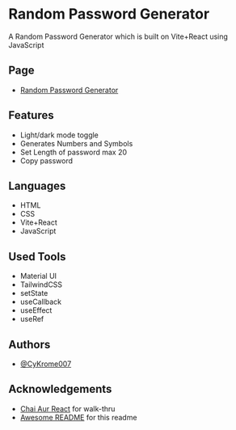 
# Random Password Generator

A Random Password Generator which is built on Vite+React using JavaScript

## Page
 - [Random Password Generator](https://cykrome007.github.io/random-password-generator)
## Features

- Light/dark mode toggle
- Generates Numbers and Symbols
- Set Length of password max 20
- Copy password


## Languages
- HTML
- CSS
- Vite+React
- JavaScript

## Used Tools
- Material UI
- TailwindCSS
- setState
- useCallback
- useEffect
- useRef
## Authors

- [@CyKrome007](https://www.github.com/CyKrome007)


## Acknowledgements

 - [Chai Aur React](https://www.youtube.com/watch?v=Lt4vy8hfc-s&list=PLu71SKxNbfoDqgPchmvIsL4hTnJIrtige&index=10) for walk-thru
 - [Awesome README](https://github.com/matiassingers/awesome-readme) for this readme
